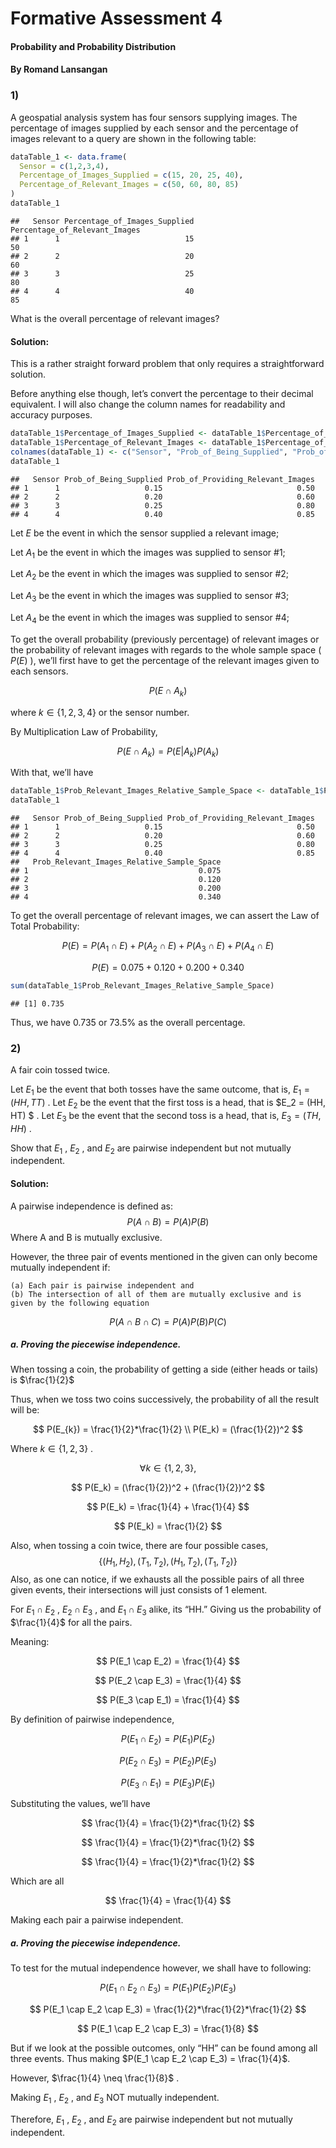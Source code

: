 Formative Assessment 4
================

#### Probability and Probability Distribution

#### By Romand Lansangan

### 1)

A geospatial analysis system has four sensors supplying images. The
percentage of images supplied by each sensor and the percentage of
images relevant to a query are shown in the following table:

``` r
dataTable_1 <- data.frame(
  Sensor = c(1,2,3,4),
  Percentage_of_Images_Supplied = c(15, 20, 25, 40),
  Percentage_of_Relevant_Images = c(50, 60, 80, 85)
)
dataTable_1
```

    ##   Sensor Percentage_of_Images_Supplied Percentage_of_Relevant_Images
    ## 1      1                            15                            50
    ## 2      2                            20                            60
    ## 3      3                            25                            80
    ## 4      4                            40                            85

What is the overall percentage of relevant images?

#### Solution:

This is a rather straight forward problem that only requires a
straightforward solution.

Before anything else though, let’s convert the percentage to their
decimal equivalent. I will also change the column names for readability
and accuracy purposes.

``` r
dataTable_1$Percentage_of_Images_Supplied <- dataTable_1$Percentage_of_Images_Supplied / 100
dataTable_1$Percentage_of_Relevant_Images <- dataTable_1$Percentage_of_Relevant_Images / 100
colnames(dataTable_1) <- c("Sensor", "Prob_of_Being_Supplied", "Prob_of_Providing_Relevant_Images")
dataTable_1
```

    ##   Sensor Prob_of_Being_Supplied Prob_of_Providing_Relevant_Images
    ## 1      1                   0.15                              0.50
    ## 2      2                   0.20                              0.60
    ## 3      3                   0.25                              0.80
    ## 4      4                   0.40                              0.85

Let $E$ be the event in which the sensor supplied a relevant image;

Let $A_{1}$ be the event in which the images was supplied to sensor \#1;

Let $A_{2}$ be the event in which the images was supplied to sensor \#2;

Let $A_{3}$ be the event in which the images was supplied to sensor \#3;

Let $A_{4}$ be the event in which the images was supplied to sensor \#4;

To get the overall probability (previously percentage) of relevant
images or the probability of relevant images with regards to the whole
sample space ( $P(E)$ ), we’ll first have to get the percentage of the
relevant images given to each sensors.

$$
P(E \cap A_{k})
$$

where $k \in \{1,2,3,4\}$ or the sensor number.

By Multiplication Law of Probability,

$$
P(E \cap A_{k}) = P(E|A_{k})P(A_{k})
$$

With that, we’ll have

``` r
dataTable_1$Prob_Relevant_Images_Relative_Sample_Space <- dataTable_1$Prob_of_Being_Supplied * dataTable_1$Prob_of_Providing_Relevant_Images
dataTable_1
```

    ##   Sensor Prob_of_Being_Supplied Prob_of_Providing_Relevant_Images
    ## 1      1                   0.15                              0.50
    ## 2      2                   0.20                              0.60
    ## 3      3                   0.25                              0.80
    ## 4      4                   0.40                              0.85
    ##   Prob_Relevant_Images_Relative_Sample_Space
    ## 1                                      0.075
    ## 2                                      0.120
    ## 3                                      0.200
    ## 4                                      0.340

To get the overall percentage of relevant images, we can assert the Law
of Total Probability:

$$
P(E) = P(A_1 \cap E) + P(A_2 \cap E) + P(A_3 \cap E) + P(A_4 \cap E)
$$

$$
P(E) = 0.075 + 0.120 + 0.200 + 0.340
$$

``` r
sum(dataTable_1$Prob_Relevant_Images_Relative_Sample_Space)
```

    ## [1] 0.735

Thus, we have $0.735$ or $73.5 \%$ as the overall percentage.

### 2)

A fair coin tossed twice.

Let $E_1$ be the event that both tosses have the same outcome, that is,
$E_1 = (HH, TT)$ . Let $E_2$ be the event that the first toss is a head,
that is \$E_2 = (HH, HT) \$ . Let $E_3$ be the event that the second
toss is a head, that is, $E_3 = (TH, HH)$ .

Show that $E_1$ , $E_2$ , and $E_2$ are pairwise independent but not
mutually independent.

#### Solution:

A pairwise independence is defined as: $$
P(A \cap B) = P(A)P(B)
$$ Where A and B is mutually exclusive.

However, the three pair of events mentioned in the given can only become
mutually independent if:

    (a) Each pair is pairwise independent and
    (b) The intersection of all of them are mutually exclusive and is given by the following equation

$$
P(A \cap B \cap C) = P(A)P(B)P(C)
$$

##### a. Proving the piecewise independence.

When tossing a coin, the probability of getting a side (either heads or
tails) is $\frac{1}{2}$

Thus, when we toss two coins successively, the probability of all the
result will be:

$$
P(E_{k}) = \frac{1}{2}*\frac{1}{2}
\\
P(E_k) = (\frac{1}{2})^2
$$

Where $k\in\{1,2,3\}$ .

$$
\forall k \in\{1,2,3\},
$$

$$
P(E_k) = (\frac{1}{2})^2 + (\frac{1}{2})^2
$$

$$
P(E_k) = \frac{1}{4} + \frac{1}{4}
$$

$$
P(E_k) = \frac{1}{2}
$$

Also, when tossing a coin twice, there are four possible cases, $$
\{ (H_1, H_2),(T_1, T_2),(H_1, T_2), (T_1, T_2) \}
$$ Also, as one can notice, if we exhausts all the possible pairs of all
three given events, their intersections will just consists of 1 element.

For $E_1 \cap E_2$ , $E_2 \cap E_3$ , and $E_1 \cap E_3$ alike, its
“HH.” Giving us the probability of $\frac{1}{4}$ for all the pairs.

Meaning:

$$
P(E_1 \cap E_2) = \frac{1}{4}
$$

$$
P(E_2 \cap E_3) = \frac{1}{4}
$$

$$
P(E_3 \cap E_1) = \frac{1}{4}
$$

By definition of pairwise independence,

$$
P(E_1 \cap E_2) = P(E_1)P(E_2)
$$

$$
P(E_2 \cap E_3) = P(E_2)P(E_3)
$$

$$
P(E_3 \cap E_1) = P(E_3)P(E_1)
$$

Substituting the values, we’ll have

$$
\frac{1}{4} = \frac{1}{2}*\frac{1}{2}
$$

$$
\frac{1}{4} = \frac{1}{2}*\frac{1}{2}
$$

$$
\frac{1}{4} = \frac{1}{2}*\frac{1}{2}
$$

Which are all

$$
\frac{1}{4} = \frac{1}{4}
$$

Making each pair a pairwise independent.

##### a. Proving the piecewise independence.

To test for the mutual independence however, we shall have to following:

$$
P(E_1 \cap E_2 \cap E_3) = P(E_1)P(E_2)P(E_3)
$$

$$
P(E_1 \cap E_2 \cap E_3) = \frac{1}{2}*\frac{1}{2}*\frac{1}{2}
$$

$$
P(E_1 \cap E_2 \cap E_3) = \frac{1}{8}
$$

But if we look at the possible outcomes, only “HH” can be found among
all three events. Thus making $P(E_1 \cap E_2 \cap E_3) = \frac{1}{4}$.

However, $\frac{1}{4} \neq \frac{1}{8}$ .

Making $E_1$ , $E_2$ , and $E_3$ NOT mutually independent.

Therefore, $E_1$ , $E_2$ , and $E_2$ are pairwise independent but not
mutually independent.
